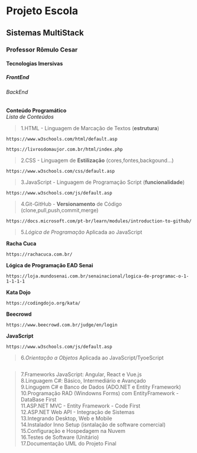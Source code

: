 <h1> Projeto Escola </h1>
<h2> Sistemas MultiStack </h2>
<h3> Professor Rômulo Cesar </h3>
<h4> Tecnologias Imersivas </h4>
<h5> FrontEnd </h5>
<h6> BackEnd </h6>

 **Conteúdo Programático** <br>
 *Lista de Conteúdos*
 
>1.HTML - Linguagem de Marcação de Textos (**estrutura**) <br>

```
https://www.w3schools.com/html/default.asp
```

```
https://livrosdomaujor.com.br/html/index.php
```

>2.CSS -  Linguagem de **Estilização** (cores,fontes,backgound...) <br>

```
https://www.w3schools.com/css/default.asp
```

>3.JavaScript - Linguagem de Programação Script (**funcionalidade**) <br>

```
https://www.w3schools.com/js/default.asp
```
>4.Git-GitHub - **Versionamento** de Código (clone,pull,push,commit,merge) <br>

```
https://docs.microsoft.com/pt-br/learn/modules/introduction-to-github/
```

>5.*Lógica de Programação* Aplicada ao JavaScript  <br>

**Racha Cuca**
```
https://rachacuca.com.br/
```

**Lógica de Programação EAD Senai**
```
https://loja.mundosenai.com.br/senainacional/logica-de-programac-o-1-1-1-1-1
```

**Kata Dojo**
```
https://codingdojo.org/kata/
```

**Beecrowd**
```
https://www.beecrowd.com.br/judge/en/login
```

**JavaScript**
```
https://www.w3schools.com/js/default.asp
```


>6.*Orientação a Objetos* Aplicada ao JavaScript/TyoeScript <br>

```

```

>7.Frameworks JavaScript: Angular, React e Vue.js <br>
8.Linguagem C#: Básico, Intermediário e Avançado <br>
9.Lingugem C# e Banco de Dados (ADO.NET e Entity Framework) <br>
10.Programação RAD (Windowns Forms) com EntityFramework - DataBase First <br>
11.ASP.NET MVC - Entity Framework - Code First  <br>
12.ASP.NET Web API - Integração de Sistemas <br>
13.Integrando Desktop, Web e Mobile <br>
14.Instalador Inno Setup (isntalação de software comercial) <br>
15.Configuração e Hospedagem na Nuvem <br>
16.Testes de Software (Unitário) <br>
17.Documentação UML do Projeto Final <br>
